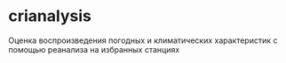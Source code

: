 # crianalysis
Оценка воспроизведения погодных и климатических характеристик с помощью реанализа на избранных станциях
